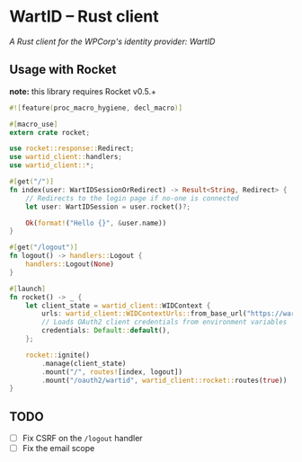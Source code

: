 # WartID – Rust client

_A Rust client for the WPCorp's identity provider: WartID_

## Usage with Rocket

**note:** this library requires Rocket v0.5.+

```rust
#![feature(proc_macro_hygiene, decl_macro)]

#[macro_use]
extern crate rocket;

use rocket::response::Redirect;
use wartid_client::handlers;
use wartid_client::*;

#[get("/")]
fn index(user: WartIDSessionOrRedirect) -> Result<String, Redirect> {
    // Redirects to the login page if no-one is connected
    let user: WartIDSession = user.rocket()?;

    Ok(format!("Hello {}", &user.name))
}

#[get("/logout")]
fn logout() -> handlers::Logout {
    handlers::Logout(None)
}

#[launch]
fn rocket() -> _ {
    let client_state = wartid_client::WIDContext {
        urls: wartid_client::WIDContextUrls::from_base_url("https://wartaservice.site"),
        // Loads OAuth2 client credentials from environment variables
        credentials: Default::default(),
    };

    rocket::ignite()
        .manage(client_state)
        .mount("/", routes![index, logout])
        .mount("/oauth2/wartid", wartid_client::rocket::routes(true))
}
```

## TODO

  * [ ] Fix CSRF on the `/logout` handler
  * [ ] Fix the email scope
